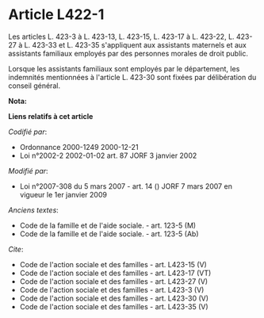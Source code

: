 # Article L422-1

Les articles L. 423-3 à L. 423-13, L. 423-15, L. 423-17 à L. 423-22, L. 423-27 à L. 423-33 et L. 423-35 s'appliquent aux
assistants maternels et aux assistants familiaux employés par des personnes morales de droit public. 

Lorsque les assistants familiaux sont employés par le département, les indemnités mentionnées à l'article L. 423-30 sont
fixées par délibération du conseil général.

**Nota:**



**Liens relatifs à cet article**

_Codifié par_:

  - Ordonnance 2000-1249 2000-12-21
  - Loi n°2002-2 2002-01-02 art. 87 JORF 3 janvier 2002

_Modifié par_:

  - Loi n°2007-308 du 5 mars 2007 - art. 14 () JORF 7 mars 2007 en vigueur le 1er janvier 2009

_Anciens textes_:

  - Code de la famille et de l'aide sociale. - art. 123-5 (M)
  - Code de la famille et de l'aide sociale. - art. 123-5 (Ab)

_Cite_:

  - Code de l'action sociale et des familles - art. L423-15 (V)
  - Code de l'action sociale et des familles - art. L423-17 (VT)
  - Code de l'action sociale et des familles - art. L423-27 (V)
  - Code de l'action sociale et des familles - art. L423-3 (V)
  - Code de l'action sociale et des familles - art. L423-30 (V)
  - Code de l'action sociale et des familles - art. L423-35 (V)
